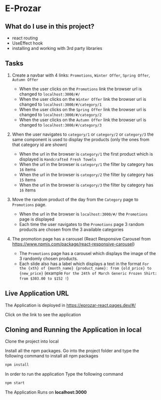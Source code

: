 # E-Prozar

## What do I use in this project?

- react routing
- UseEffect hook
- installing and working with 3rd party libraries

## Tasks

1. Create a navbar with 4 links: `Promotions`, `Winter Offer`, `Spring Offer`, `Autumn Offer`

   - When the user clicks on the `Promotions` link the browser url is changed to `localhost:3000/#/`
   - When the user clicks on the `Winter Offer` link the browser url is changed to `localhost:3000/#/category/1`
   - When the user clicks on the `Spring Offer` link the browser url is changed to `localhost:3000/#/category/2`
   - When the user clicks on the `Autumn Offer` link the browser url is changed to `localhost:3000/#/category/3`

2. When the user navigates to `category/1` or `category/2` or `category/3` the same component is used to display the products (only the ones from that category id are shown)

   - When the url in the browser is `category/1` the first product which is displayed is `Handcrafted Fresh Towels`
   - When the url in the browser is `category/1` the filter by category has `16` items
   - When the url in the browser is `category/2` the filter by category has `15` items
   - When the url in the browser is `category/3` the filter by category has `16` items

3. Move the random product of the day from the `Category` page to `Promotions` page.

   - When the url in the browser is `localhost:3000/#/` the `Promotions` page is displayed
   - Each time the user navigates to the `Promotions` page 3 random products are chosen from the 3 available categories

4. The promotion page has a carousel (React Responsive Carousel from https://www.npmjs.com/package/react-responsive-carousel)
   - The `Promotions` page has a carousel which displays the image of the 3 randomly chosen products.
   - Each slide also has a label which displays a text in the format `For the {xth} of {month_name} {product_name}: from {old_price} to {new_price}` (example `For the 24th of March Generic Frozen Shirt: from $303.00 to $152 !`)

## Live Application URL

The Application is deployed in https://eprozar-react.pages.dev/#/

Click on the link to see the application

## Cloning and Running the Application in local

Clone the project into local

Install all the npm packages. Go into the project folder and type the following command to install all npm packages

```bash
npm install
```

In order to run the application Type the following command

```bash
npm start
```

The Application Runs on **localhost:3000**
